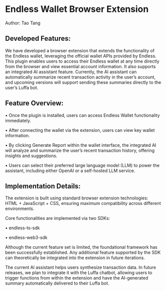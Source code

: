 # Endless Wallet Browser Extension

Author: Tao Tang

## Developed Features:

We have developed a browser extension that extends the functionality of the Endless wallet, leveraging the official wallet APIs provided by Endless. This plugin enables users to access their Endless wallet at any time directly from the browser and view essential account information. It also supports an integrated AI assistant feature. Currently, the AI assistant can automatically summarize recent transaction activity in the user’s account, and upcoming versions will support sending these summaries directly to the user’s Luffa bot.

## Feature Overview:

•	Once the plugin is installed, users can access Endless Wallet functionality immediately.

•	After connecting the wallet via the extension, users can view key wallet information.

•	By clicking Generate Report within the wallet interface, the integrated AI will analyze and summarize the user’s recent transaction history, offering insights and suggestions.

•	Users can select their preferred large language model (LLM) to power the assistant, including either OpenAI or a self-hosted LLM service.
   
## Implementation Details:

The extension is built using standard browser extension technologies: HTML + JavaScript + CSS, ensuring maximum compatibility across different environments.

Core functionalities are implemented via two SDKs:

•	endless-ts-sdk

•	endless-web3-sdk

Although the current feature set is limited, the foundational framework has been successfully established. Any additional feature supported by the SDK can theoretically be integrated into the extension in future iterations.

The current AI assistant helps users synthesize transaction data. In future releases, we plan to integrate it with the Luffa chatbot, allowing users to trigger functions from within the extension and have the AI-generated summary automatically delivered to their Luffa bot.
